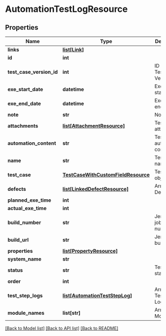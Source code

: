 # AutomationTestLogResource

## Properties
Name | Type | Description | Notes
------------ | ------------- | ------------- | -------------
**links** | [**list[Link]**](Link.md) |  | [optional] 
**id** | **int** |  | [optional] 
**test_case_version_id** | **int** | ID of the Test Case Version | [optional] 
**exe_start_date** | **datetime** | Execution start date | 
**exe_end_date** | **datetime** | Execution end date | 
**note** | **str** | Note | [optional] 
**attachments** | [**list[AttachmentResource]**](AttachmentResource.md) | Test Log attachments | [optional] 
**automation_content** | **str** | Test Case&#39;s automation content | [optional] 
**name** | **str** | Test Run&#39;s name | [optional] 
**test_case** | [**TestCaseWithCustomFieldResource**](TestCaseWithCustomFieldResource.md) | Test Case object | [optional] 
**defects** | [**list[LinkedDefectResource]**](LinkedDefectResource.md) | Array of Defect | [optional] 
**planned_exe_time** | **int** |  | [optional] 
**actual_exe_time** | **int** |  | [optional] 
**build_number** | **str** | Jenkins jobs build number | [optional] 
**build_url** | **str** | Jenkin jobs build URL | [optional] 
**properties** | [**list[PropertyResource]**](PropertyResource.md) |  | [optional] 
**system_name** | **str** |  | [optional] 
**status** | **str** | Test Log status | [optional] 
**order** | **int** |  | [optional] 
**test_step_logs** | [**list[AutomationTestStepLog]**](AutomationTestStepLog.md) | Arrays of Test Step Log | [optional] 
**module_names** | **list[str]** | Arrays of Modules | [optional] 

[[Back to Model list]](../README.md#documentation-for-models) [[Back to API list]](../README.md#documentation-for-api-endpoints) [[Back to README]](../README.md)



